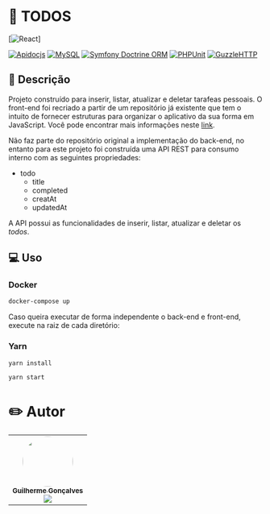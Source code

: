 # :rocket: TODOS    
[![React](https://img.shields.io/static/v1?label=react&message=framework&color=blue&style=for-the-badge&logo=REACT)]

[![Apidocjs](https://img.shields.io/static/v1?label=apiDocJS&message=1.26.3&colorA=pink&color=black&logo=javascript&logoColor=white)](https://apidocjs.com/) [![MySQL](https://img.shields.io/static/v1?label=MySQL&message=9&colorA=darkblue&color=black&logo=mysql&logoColor=white)](https://mysql.com/) [![Symfony Doctrine ORM](https://img.shields.io/static/v1?label=Symfony%20Doctrine&message=6.0&colorA=blue&color=black&logo=symfony)](https://www.doctrine-project.org/) [![PHPUnit](https://img.shields.io/static/v1?label=PHPUnit&message=7.0&colorA=blue&color=black&logo=PHP&logoColor=white)](https://phpunit.de/) [![GuzzleHTTP](https://img.shields.io/static/v1?label=Guzzle%20HTTP&message=1.3.1&colorA=blue&color=black&logo=PHP&logoColor=white)](http://docs.guzzlephp.org/en/stable/)


## :book: Descrição 
Projeto construído para inserir, listar, atualizar e deletar tarafeas pessoais. O front-end foi recriado a partir de um repositório já existente que tem o intuito de fornecer estruturas para organizar o aplicativo da sua forma em JavaScript. Você pode encontrar mais informações neste [link](https://todomvc.com/). 

Não faz parte do repositório original a implementação do back-end, no entanto para este projeto foi construída uma API REST para consumo interno com as seguintes propriedades:

- todo
    * title
    * completed
    * creatAt
    * updatedAt


A API possui as funcionalidades de inserir, listar, atualizar e deletar os *todos*.

## :computer: Uso

### Docker
~~~bash
docker-compose up
~~~

Caso queira executar de forma independente o back-end e front-end, execute na raiz de cada diretório:

### Yarn
~~~bash
yarn install
~~~
~~~bash
yarn start
~~~

# :pencil2: Autor
<table>
  <tr>
    <td align="center">
      <a href="https://github.com/guilhermegoncalvess"><img style="border-radius: 50%;" src="https://avatars2.githubusercontent.com/u/45895853?s=460&u=b635cebae03921120ecee9fc2d69e1c9f56de2fe&v=4" width="100px;" alt=""/>
        <br />
        <sub>
          <b>Guilherme Gonçalves</b>
        </sub>
      </a>
      </br>
      <a href="https://www.linkedin.com/in/guilhermegoncalvess/">
        <img src="https://img.shields.io/badge/-LinkedIn-blue?style=flat-square&logo=Linkedin&logoColor=white&link=https://www.linkedin.com/in/guilhermegoncalvess/"/>
      </a>
    </td>
  </tr>
</table>
